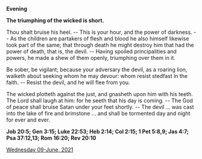 **Evening**

**The triumphing of the wicked is short.**
 
Thou shalt bruise his heel. -- This is your hour, and the power of darkness. -- As the children are partakers of flesh and blood he also himself likewise took part of the same; that through death he might destroy him that had the power of death, that is, the devil. -- Having spoiled principalities and powers, he made a shew of them openly, triumphing over them in it.
 
Be sober, be vigilant; because your adversary the devil, as a roaring lion, walketh about seeking whom he may devour: whom resist stedfast in the faith. -- Resist the devil, and he will flee from you.
 
The wicked plotteth against the just, and gnasheth upon him with his teeth. The Lord shall laugh at him: for he seeth that his day is coming. -- The God of peace shall bruise Satan under your feet shortly. -- The devil ... was cast into the lake of fire and brimstone ... and shall be tormented day and night for ever and ever.  

**Job 20:5; Gen 3:15; Luke 22:53; Heb 2:14; Col 2:15; 1 Pet 5:8,9; Jas 4:7; Psa 37:12,13; Rom 16:20; Rev 20:10**

[Wednesday 09-June, 2021](https://t.me/daily_light)
